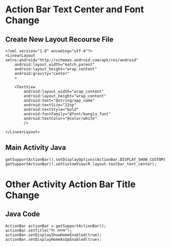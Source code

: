 # Action Bar Text Center and Font Change

## Create New Layout Recourse File

```
<?xml version="1.0" encoding="utf-8"?>
<LinearLayout xmlns:android="http://schemas.android.com/apk/res/android"
    android:layout_width="match_parent"
    android:layout_height="wrap_content"
    android:gravity="center"
    >

    <TextView
        android:layout_width="wrap_content"
        android:layout_height="wrap_content"
        android:text="@string/app_name"
        android:textSize="22sp"
        android:textStyle="bold"
        android:fontFamily="@font/bangla_font"
        android:textColor="@color/white"
        />

</LinearLayout>
```

## Main Activity Java

```
getSupportActionBar().setDisplayOptions(ActionBar.DISPLAY_SHOW_CUSTOM);
getSupportActionBar().setCustomView(R.layout.toolbar_text_center);
```


# Other Activity Action Bar Title Change

## Java Code
```
ActionBar actionBar = getSupportActionBar();
actionBar.setTitle("ঈদ মেসেজ");
actionBar.setDisplayShowHomeEnabled(true);
actionBar.setDisplayHomeAsUpEnabled(true);
```
